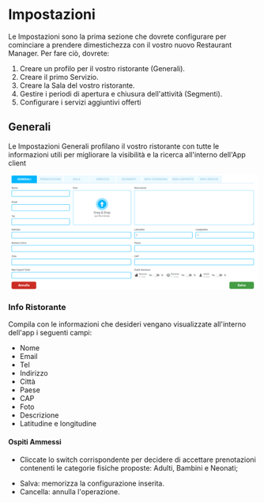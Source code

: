 # Impostazioni

Le Impostazioni sono la prima sezione che dovrete configurare per cominciare a prendere dimestichezza con il vostro nuovo Restaurant Manager. Per fare ciò, dovrete:

1. <div>Creare un profilo per il vostro ristorante (Generali).</div>

2. <div>Creare il primo Servizio.</div>

3. <div>Creare la Sala del vostro ristorante.</div>

4. <div>Gestire i periodi di apertura e chiusura dell'attività (Segmenti).</div>

5. <div>Configurare i servizi aggiuntivi offerti</div>

## Generali

<div>Le Impostazioni Generali profilano il vostro ristorante con tutte le informazioni utili per migliorare la visibilità e la ricerca all'interno dell'App client</div>

![Generali](../../assets/img/imgSettings/General.png#generali)

### Info Ristorante

Compila con le informazioni che desideri vengano visualizzate all'interno dell'app i seguenti campi: 

- Nome
- Email
- Tel
- Indirizzo
- Città
- Paese
- CAP
- Foto
- Descrizione
- Latitudine e longitudine

#### Ospiti Ammessi

* Cliccate lo switch corrispondente per decidere di accettare prenotazioni contenenti le categorie fisiche proposte: Adulti, Bambini e Neonati;

* <div>Salva: memorizza la configurazione inserita.</div>

* <div>Cancella: annulla l'operazione.</div>